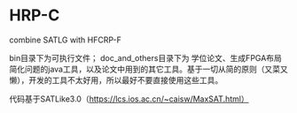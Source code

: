# HRP-C

combine SATLG with HFCRP-F

bin目录下为可执行文件；
doc_and_others目录下为 学位论文、生成FPGA布局简化问题的java工具，以及论文中用到的其它工具。基于一切从简的原则（又菜又懒），开发的工具不太好用，所以最好不要直接使用这些工具。

代码基于SATLike3.0（https://lcs.ios.ac.cn/~caisw/MaxSAT.html）
